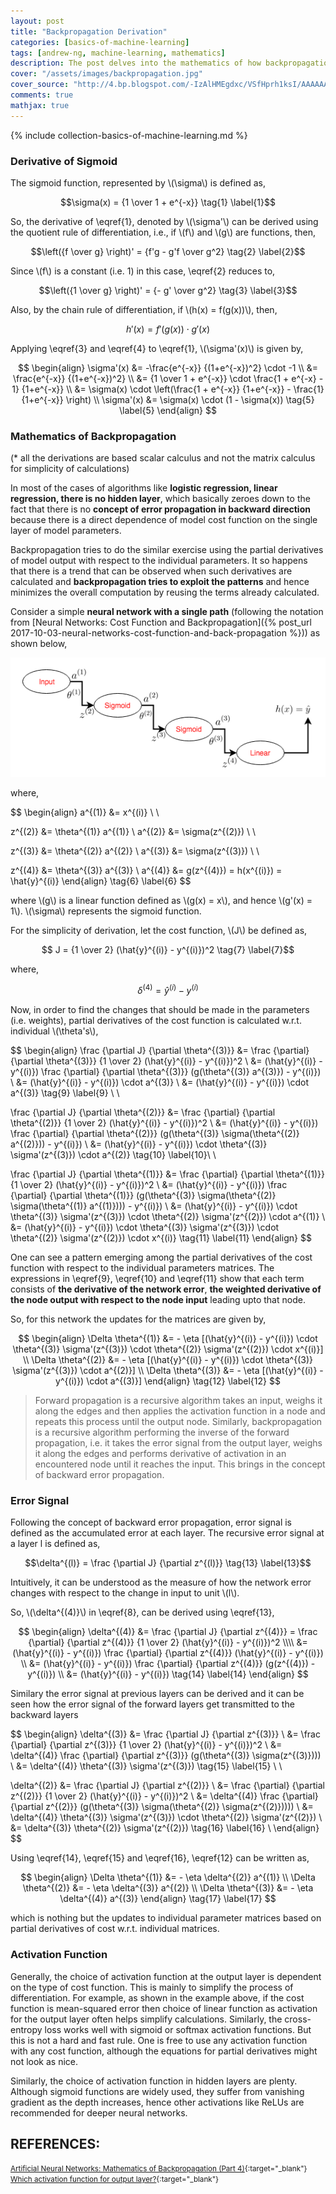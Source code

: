 ```yaml
---
layout: post
title: "Backpropagation Derivation"
categories: [basics-of-machine-learning]
tags: [andrew-ng, machine-learning, mathematics]
description: The post delves into the mathematics of how backpropagation is defined. It has its roots in partial derivatives and is easily understandable
cover: "/assets/images/backpropagation.jpg"
cover_source: "http://4.bp.blogspot.com/-IzAlHMEgdxc/VSfHprh1ksI/AAAAAAAAAF0/z0RVFZxAZHw/s1600/IMG_20150410_132508~2~2~2.jpg"
comments: true
mathjax: true
---
```


{% include collection-basics-of-machine-learning.md %}

### Derivative of Sigmoid

The sigmoid function, represented by \\(\sigma\\) is defined as,

$$\sigma(x)  = {1 \over 1 + e^{-x}} \tag{1} \label{1}$$

So, the derivative of \eqref{1}, denoted by \\(\sigma'\\) can be derived using the quotient rule of differentiation, i.e., if \\(f\\) and \\(g\\) are functions, then,

$$\left({f \over g} \right)' = {f'g - g'f \over g^2} \tag{2} \label{2}$$

Since \\(f\\) is a constant (i.e. 1) in this case, \eqref{2} reduces to,

$$\left({1 \over g} \right)' = {- g' \over g^2} \tag{3} \label{3}$$

Also, by the chain rule of differentiation, if \\(h(x) = f(g(x))\\), then,

$$h'(x) = f'(g(x)) \cdot g'(x) \tag{4} \label{4}$$

Applying \eqref{3} and \eqref{4} to \eqref{1}, \\(\sigma'(x)\\) is given by,

$$
\begin{align}
\sigma'(x) &= -\frac{e^{-x}} {(1+e^{-x})^2} \cdot -1 \\
    &= \frac{e^{-x}} {(1+e^{-x})^2} \\
    &= {1 \over 1 + e^{-x}} \cdot \frac{1 + e^{-x} - 1} {1+e^{-x}} \\
    &= \sigma(x) \cdot \left(\frac{1 + e^{-x}} {1+e^{-x}} - \frac{1} {1+e^{-x}} \right) \\
\sigma'(x) &= \sigma(x) \cdot (1 - \sigma(x)) \tag{5} \label{5}
\end{align}
$$

### Mathematics of Backpropagation

(* all the derivations are based scalar calculus and not the matrix calculus for simplicity of calculations)

In most of the cases of algorithms like **logistic regression, linear regression, there is no hidden layer**, which basically zeroes down to the fact that there is no **concept of error propagation in backward direction** because there is a direct dependence of model cost function on the single layer of model parameters.

Backpropagation tries to do the similar exercise using the partial derivatives of model output with respect to the individual parameters. It so happens that there is a trend that can be observed when such derivatives are calculated and **backpropagation tries to exploit the patterns** and hence minimizes the overall computation by reusing the terms already calculated.

Consider a simple **neural network with a single path** (following the notation from [Neural Networks: Cost Function and Backpropagation]({% post_url 2017-10-03-neural-networks-cost-function-and-back-propagation %})) as shown below,

![Fig-1. Single-Path Neural Network](/assets/2018-03-20-backpropagation-derivation/fig-1-single-path-neural-network.png?raw=true)

where, 

$$
\begin{align}
a^{(1)} &= x^{(i)} \\ \\

z^{(2)} &= \theta^{(1)} a^{(1)} \\
a^{(2)} &= \sigma(z^{(2)}) \\ \\

z^{(3)} &= \theta^{(2)} a^{(2)} \\
a^{(3)} &= \sigma(z^{(3)}) \\ \\

z^{(4)} &= \theta^{(3)} a^{(3)} \\
a^{(4)} &= g(z^{(4)}) = h(x^{(i)}) = \hat{y}^{(i)} 
\end{align}
\tag{6} \label{6}
$$

where \\(g\\) is a linear function defined as \\(g(x) = x\\), and hence \\(g'(x) = 1\\). \\(\sigma\\) represents the sigmoid function.

For the simplicity of derivation, let the cost function, \\(J\\) be defined as,

$$ J = {1 \over 2} (\hat{y}^{(i)} - y^{(i)})^2 \tag{7} \label{7}$$

where, 

$$ \delta^{(4)} = \hat{y}^{(i)} - y^{(i)} \tag{8} \label{8}$$

Now, in order to find the changes that should be made in the parameters (i.e. weights), partial derivatives of the cost function is calculated w.r.t. individual \\(\theta's\\),

$$
\begin{align}
\frac {\partial J} {\partial \theta^{(3)}} &= \frac {\partial} {\partial \theta^{(3)}} {1 \over 2} (\hat{y}^{(i)} - y^{(i)})^2 \\
    &= (\hat{y}^{(i)} - y^{(i)}) \frac {\partial} {\partial \theta^{(3)}} (g(\theta^{(3)} a^{(3)}) - y^{(i)}) \\
    &= (\hat{y}^{(i)} - y^{(i)}) \cdot a^{(3)} \\
    &= (\hat{y}^{(i)} - y^{(i)}) \cdot a^{(3)} \tag{9} \label{9} \\ \\

\frac {\partial J} {\partial \theta^{(2)}} &= \frac {\partial} {\partial \theta^{(2)}} {1 \over 2} (\hat{y}^{(i)} - y^{(i)})^2 \\
    &= (\hat{y}^{(i)} - y^{(i)}) \frac {\partial} {\partial \theta^{(2)}} (g(\theta^{(3)} \sigma(\theta^{(2)} a^{(2)})) - y^{(i)}) \\
    &= (\hat{y}^{(i)} - y^{(i)}) \cdot \theta^{(3)} \sigma'(z^{(3)}) \cdot a^{(2)} \tag{10} \label{10}\\ \\

\frac {\partial J} {\partial \theta^{(1)}} &= \frac {\partial} {\partial \theta^{(1)}} {1 \over 2} (\hat{y}^{(i)} - y^{(i)})^2 \\
    &= (\hat{y}^{(i)} - y^{(i)}) \frac {\partial} {\partial \theta^{(1)}} (g(\theta^{(3)} \sigma(\theta^{(2)} \sigma(\theta^{(1)} a^{(1)}))) - y^{(i)}) \\
    &= (\hat{y}^{(i)} - y^{(i)}) \cdot \theta^{(3)} \sigma'(z^{(3)}) \cdot \theta^{(2)} \sigma'(z^{(2)}) \cdot a^{(1)} \\
    &= (\hat{y}^{(i)} - y^{(i)}) \cdot \theta^{(3)} \sigma'(z^{(3)}) \cdot \theta^{(2)} \sigma'(z^{(2)}) \cdot x^{(i)} \tag{11} \label{11}
\end{align}
$$

One can see a pattern emerging among the partial derivatives of the cost function with respect to the individual parameters matrices. The expressions in \eqref{9}, \eqref{10} and \eqref{11} show that each term consists of **the derivative of the network error**, **the weighted derivative of the node output with respect to the node input** leading upto that node.

So, for this network the updates for the matrices are given by,

$$
\begin{align}
\Delta \theta^{(1)} &= - \eta [(\hat{y}^{(i)} - y^{(i)}) \cdot \theta^{(3)} \sigma'(z^{(3)}) \cdot \theta^{(2)} \sigma'(z^{(2)}) \cdot x^{(i)}] \\
\Delta \theta^{(2)} &= - \eta [(\hat{y}^{(i)} - y^{(i)}) \cdot \theta^{(3)} \sigma'(z^{(3)}) \cdot a^{(2)}] \\
\Delta \theta^{(3)} &= - \eta [(\hat{y}^{(i)} - y^{(i)}) \cdot a^{(3)}]
\end{align}
\tag{12} \label{12}
$$

> Forward propagation is a recursive algorithm takes an input, weighs it along the edges and then applies the activation function in a node and repeats this process until the output node. Similarly, backpropagation is a recursive algorithm performing the inverse of the forward propagation, i.e. it takes the error signal from the output layer, weighs it along the edges and performs derivative of activation in an encountered node until it reaches the input. This brings in the concept of backward error propagation.

### Error Signal

Following the concept of backward error propagation, error signal is defined as the accumulated error at each layer. The recursive error signal at a layer l is defined as,

$$\delta^{(l)} = \frac {\partial J} {\partial z^{(l)}} \tag{13} \label{13}$$

Intuitively, it can be understood as the measure of how the network error changes with respect to the change in input to unit \\(l\\).

So, \\(\delta^{(4)}\\) in \eqref{8}, can be derived using \eqref{13},

$$
\begin{align}
\delta^{(4)} &= \frac {\partial J} {\partial z^{(4)}} = \frac {\partial} {\partial z^{(4)}} {1 \over 2} (\hat{y}^{(i)} - y^{(i)})^2 \\\\
    &= (\hat{y}^{(i)} - y^{(i)}) \frac {\partial} {\partial z^{(4)}} (\hat{y}^{(i)} - y^{(i)}) \\
    &= (\hat{y}^{(i)} - y^{(i)}) \frac {\partial} {\partial z^{(4)}} (g(z^{(4)}) - y^{(i)}) \\ 
    &= (\hat{y}^{(i)} - y^{(i)}) \tag{14} \label{14}
\end{align}
$$

Similary the error signal at previous layers can be derived and it can be seen how the error signal of the forward layers get transmitted to the backward layers 

$$
\begin{align}
\delta^{(3)} &= \frac {\partial J} {\partial z^{(3)}} \\
    &= \frac {\partial} {\partial z^{(3)}} {1 \over 2} (\hat{y}^{(i)} - y^{(i)})^2 \\
    &= \delta^{(4)} \frac {\partial} {\partial z^{(3)}} (g(\theta^{(3)} \sigma(z^{(3)}))) \\
    &= \delta^{(4)} \theta^{(3)} \sigma'(z^{(3)}) \tag{15} \label{15} \\ \\ 

\delta^{(2)} &= \frac {\partial J} {\partial z^{(2)}} \\
    &= \frac {\partial} {\partial z^{(2)}} {1 \over 2} (\hat{y}^{(i)} - y^{(i)})^2 \\
    &= \delta^{(4)} \frac {\partial} {\partial z^{(2)}} (g(\theta^{(3)} \sigma(\theta^{(2)} \sigma(z^{(2)})))) \\
    &= \delta^{(4)} \theta^{(3)} \sigma'(z^{(3)}) \cdot \theta^{(2)} \sigma'(z^{(2)}) \\ 
    &= \delta^{(3)} \theta^{(2)} \sigma'(z^{(2)}) \tag{16} \label{16} \\
\end{align}
$$

Using \eqref{14}, \eqref{15} and \eqref{16}, \eqref{12} can be written as, 

$$
\begin{align}
\Delta \theta^{(1)} &= - \eta \delta^{(2)} a^{(1)} \\
\Delta \theta^{(2)} &= - \eta \delta^{(3)} a^{(2)} \\
\Delta \theta^{(3)} &= - \eta \delta^{(4)} a^{(3)}
\end{align}
\tag{17} \label{17}
$$

which is nothing but the updates to individual parameter matrices based on partial derivatives of cost w.r.t. individual matrices.

### Activation Function

Generally, the choice of activation function at the output layer is dependent on the type of cost function. This is mainly to simplify the process of differentiation. For example, as shown in the example above, if the cost function is mean-squared error then choice of linear function as activation for the output layer often helps simplify calculations. Similarly, the cross-entropy loss works well with sigmoid or softmax activation functions. But this is not a hard and fast rule. One is free to use any activation function with any cost function, although the equations for partial derivatives might not look as nice. 

Similarly, the choice of activation function in hidden layers are plenty. Although sigmoid functions are widely used, they suffer from vanishing gradient as the depth increases, hence other activations like ReLUs are recommended for deeper neural networks.

## REFERENCES: 

<small>[Artificial Neural Networks: Mathematics of Backpropagation (Part 4)](http://briandolhansky.com/blog/2013/9/27/artificial-neural-networks-backpropagation-part-4){:target="_blank"}</small><br>
<small>[Which activation function for output layer?](https://stats.stackexchange.com/questions/218542/which-activation-function-for-output-layer){:target="_blank"}</small>
